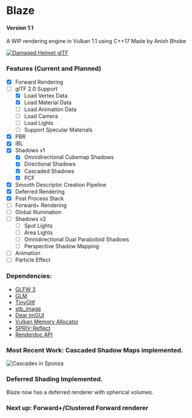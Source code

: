 # Blaze
#### Version 1.1

A WIP rendering engine in Vulkan 1.1 using C++17
Made by Anish Bhobe

[![Damaged Helmet glTF](presentation/basic-helm.png)](https://youtu.be/gmUxLgRCC1o)

### Features (Current and Planned)
- [x] Forward Rendering
- [ ] glTF 2.0 Support
  - [x] Load Vertex Data
  - [x] Load Material Data
  - [ ] Load Animation Data
  - [ ] Load Camera
  - [ ] Load Lights
  - [ ] Support Specular Materials
- [x] PBR
- [x] IBL
- [x] Shadows v1
  - [x] Omnidirectional Cubemap Shadows
  - [x] Directional Shadows
  - [x] Cascaded Shadows
  - [x] PCF
- [x] Smooth Descriptor Creation Pipeline
- [x] Deferred Rendering
- [x] Post Process Stack
- [ ] Forward+ Rendering
- [ ] Global Illumination
- [ ] Shadows v2
  - [ ] Spot Lights
  - [ ] Area Lights
  - [ ] Omnidirectional Dual Paraboloid Shadows
  - [ ] Perspective Shadow Mapping
- [ ] Animation
- [ ] Particle Effect

### Dependencies:
- [GLFW 3](https://github.com/glfw/glfw)
- [GLM](https://github.com/g-truc/glm)
- [TinyGltf](https://github.com/syoyo/tinygltf)
- [stb_image](https://github.com/nothings/stb)
- [Dear ImGUI](https://github.com/ocornut/imgui)
- [Vulkan Memory Allocator](https://github.com/GPUOpen-LibrariesAndSDKs/VulkanMemoryAllocator)
- [SPRIV-Reflect](https://github.com/KhronosGroup/SPIRV-Reflect)
- [Renderdoc API](https://github.com/baldurk/renderdoc)

### Most Recent Work: Cascaded Shadow Maps implemented.

![Cascades in Sponza](presentation/csm-vis.png)

### Deferred Shading Implemented.

Blaze now has a deferred renderer with spherical volumes.

### Next up: Forward+/Clustered Forward renderer
